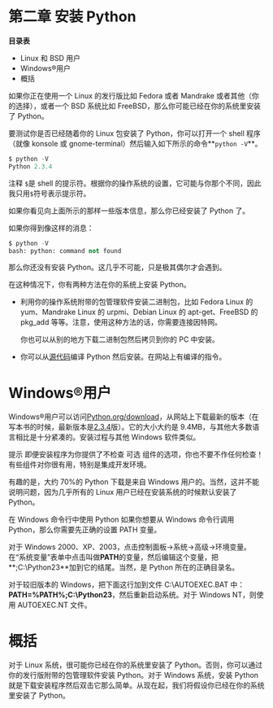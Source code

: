 # 第二章 安装 Python

**目录表**

*   Linux 和 BSD 用户
*   Windows®用户
*   概括

如果你正在使用一个 Linux 的发行版比如 Fedora 或者 Mandrake 或者其他（你的选择），或者一个 BSD 系统比如 FreeBSD，那么你可能已经在你的系统里安装了 Python。

要测试你是否已经随着你的 Linux 包安装了 Python，你可以打开一个 shell 程序（就像 konsole 或 gnome-terminal）然后输入如下所示的命令**`python -V`**。

```py
$ python -V
Python 2.3.4 
```

注释 `$`是 shell 的提示符。根据你的操作系统的设置，它可能与你那个不同，因此我只用`$`符号表示提示符。

如果你看见向上面所示的那样一些版本信息，那么你已经安装了 Python 了。

如果你得到像这样的消息：

```py
$ python -V
bash: python: command not found 
```

那么你还没有安装 Python。这几乎不可能，只是极其偶尔才会遇到。

在这种情况下，你有两种方法在你的系统上安装 Python。

*   利用你的操作系统附带的包管理软件安装二进制包，比如 Fedora Linux 的 yum、Mandrake Linux 的 urpmi、Debian Linux 的 apt-get、FreeBSD 的 pkg_add 等等。注意，使用这种方法的话，你需要连接因特网。

    你也可以从别的地方下载二进制包然后拷贝到你的 PC 中安装。

*   你可以从[源代码](http://www.python.org/download/)编译 Python 然后安装。在网站上有编译的指令。

# Windows®用户

Windows®用户可以访问[Python.org/download](http://www.python.org/download/)，从网站上下载最新的版本（在写本书的时候，最新版本是[2.3.4](http://www.python.org/ftp/python/2.3.4/Python-2.3.4.exe)版）。它的大小大约是 9.4MB，与其他大多数语言相比是十分紧凑的。安装过程与其他 Windows 软件类似。

提示 即便安装程序为你提供了不检查 可选 组件的选项，你也不要不作任何检查！有些组件对你很有用，特别是集成开发环境。

有趣的是，大约 70%的 Python 下载是来自 Windows 用户的。当然，这并不能说明问题，因为几乎所有的 Linux 用户已经在安装系统的时候默认安装了 Python。

在 Windows 命令行中使用 Python 如果你想要从 Windows 命令行调用 Python，那么你需要先正确的设置 PATH 变量。

对于 Windows 2000、XP、2003，点击控制面板->系统->高级->环境变量。在“系统变量”表单中点击叫做**PATH**的变量，然后编辑这个变量，把**;C:\Python23**加到它的结尾。当然，是 Python 所在的正确目录名。

对于较旧版本的 Windows，把下面这行加到文件 C:\AUTOEXEC.BAT 中：**PATH=%PATH%;C:\Python23**，然后重新启动系统。对于 Windows NT，则使用 AUTOEXEC.NT 文件。

# 概括

对于 Linux 系统，很可能你已经在你的系统里安装了 Python。否则，你可以通过你的发行版附带的包管理软件安装 Python。对于 Windows 系统，安装 Python 就是下载安装程序然后双击它那么简单。从现在起，我们将假设你已经在你的系统里安装了 Python。